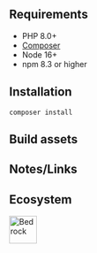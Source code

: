 ## Requirements

- PHP 8.0+
- [Composer](https://getcomposer.org)
- Node 16+
- npm 8.3 or higher

## Installation

```
composer install
```

## Build assets

## Notes/Links

## Ecosystem
<p>
  <a href="https://roots.io/bedrock/">
    <img alt="Bedrock" src="https://cdn.roots.io/app/uploads/logo-bedrock.svg" height="50">
  </a>
  <br>
  <br>
</p>